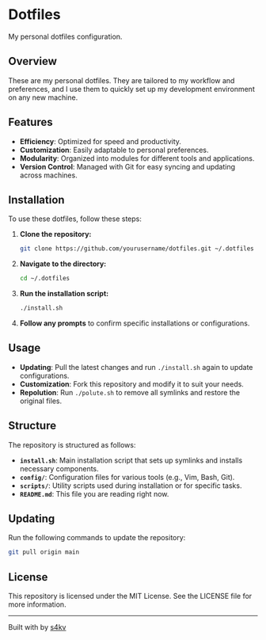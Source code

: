 # Dotfiles

My personal dotfiles configuration.

## Overview

These are my personal dotfiles. They are tailored to my workflow and preferences, and I use them to quickly set up my development environment on any new machine.

## Features

- **Efficiency**: Optimized for speed and productivity.
- **Customization**: Easily adaptable to personal preferences.
- **Modularity**: Organized into modules for different tools and applications.
- **Version Control**: Managed with Git for easy syncing and updating across machines.

## Installation

To use these dotfiles, follow these steps:

1. **Clone the repository:**

   ```sh
   git clone https://github.com/yourusername/dotfiles.git ~/.dotfiles
   ```

2. **Navigate to the directory:**

   ```sh
   cd ~/.dotfiles
   ```

3. **Run the installation script:**

   ```sh
   ./install.sh
   ```

4. **Follow any prompts** to confirm specific installations or configurations.

## Usage

- **Updating**: Pull the latest changes and run `./install.sh` again to update configurations.
- **Customization**: Fork this repository and modify it to suit your needs.
- **Repolution**: Run `./polute.sh` to remove all symlinks and restore the original files.

## Structure

The repository is structured as follows:

- **`install.sh`**: Main installation script that sets up symlinks and installs necessary components.
- **`config/`**: Configuration files for various tools (e.g., Vim, Bash, Git).
- **`scripts/`**: Utility scripts used during installation or for specific tasks.
- **`README.md`**: This file you are reading right now.

## Updating

Run the following commands to update the repository:

```sh
git pull origin main
```

## License

This repository is licensed under the MIT License. See the LICENSE file for more information.

---

Built with by [s4kv](https://github.com/s4kv)
